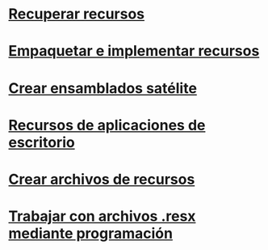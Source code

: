 # [Recuperar recursos](retrieving-resources-in-desktop-apps.md)
# [Empaquetar e implementar recursos](packaging-and-deploying-resources-in-desktop-apps.md)
# [Crear ensamblados satélite](creating-satellite-assemblies-for-desktop-apps.md)
# [Recursos de aplicaciones de escritorio](index.md)
# [Crear archivos de recursos](creating-resource-files-for-desktop-apps.md)
# [Trabajar con archivos .resx mediante programación](working-with-resx-files-programmatically.md)
